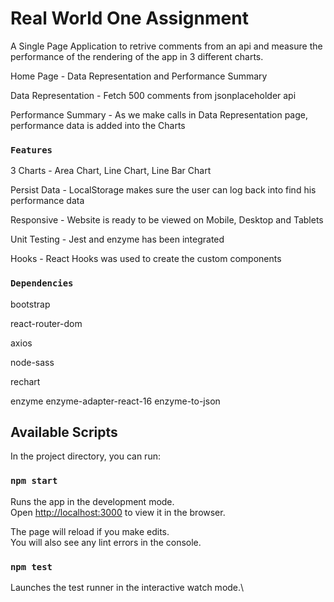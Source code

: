 # Real World One Assignment

A Single Page Application to retrive comments from an api and measure the performance of the rendering of the app in 3 different charts.

Home Page - Data Representation and Performance Summary

Data Representation - Fetch 500 comments from jsonplaceholder api

Performance Summary - As we make calls in Data Representation page, performance data is added into the Charts

### `Features`

3 Charts - Area Chart, Line Chart, Line Bar Chart

Persist Data - LocalStorage makes sure the user can log back into find his performance data

Responsive - Website is ready to be viewed on Mobile, Desktop and Tablets

Unit Testing - Jest and enzyme has been integrated

Hooks - React Hooks was used to create the custom components

### `Dependencies`

bootstrap

react-router-dom

axios

node-sass

rechart

enzyme enzyme-adapter-react-16 enzyme-to-json

## Available Scripts

In the project directory, you can run:

### `npm start`

Runs the app in the development mode.\
Open [http://localhost:3000](http://localhost:3000) to view it in the browser.

The page will reload if you make edits.\
You will also see any lint errors in the console.

### `npm test`

Launches the test runner in the interactive watch mode.\
